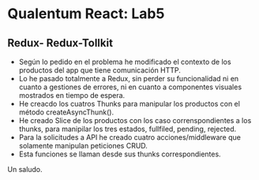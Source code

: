 # Qualentum React: Lab5

## Redux- Redux-Tollkit
- Según lo pedido en el problema he modificado el contexto de los productos del app que tiene comunicación HTTP.
-  Lo he pasado totalmente a Redux, sin perder su funcionalidad ni en cuanto a gestiones de errores, ni en cuanto a componentes visuales mostrados en tiempo de espera.
- He creacdo los cuatros Thunks para manipular los productos con el método createAsyncThunk().
- He creado Slice de los productos con los caso correnspondientes a los thunks, para manipilar los tres estados, fullfiled, pending, rejected.
- Para la solicitudes a API he creado cuatro acciones/middleware que solamente manipulan peticiones CRUD.
- Esta funciones se llaman desde sus thunks correspondientes.

Un saludo.



















